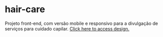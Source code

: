 # hair-care
Projeto front-end, com versão mobile e responsivo para a divulgação de serviços para cuidado capilar.
<a href="https://www.figma.com/file/IZywx9fIYGeeoofgGTxItq/hair-care?type=design&node-id=0-1&t=vLz2muai45v8LYKE-0">Click here to access design.</a>
